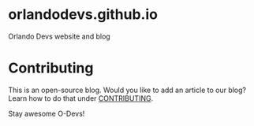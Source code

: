 # orlandodevs.github.io

Orlando Devs website and blog

# Contributing

This is an open-source blog. Would you like to add an article to our blog? Learn how to do that under [CONTRIBUTING](./CONTRIBUTING.md).

Stay awesome O-Devs!
